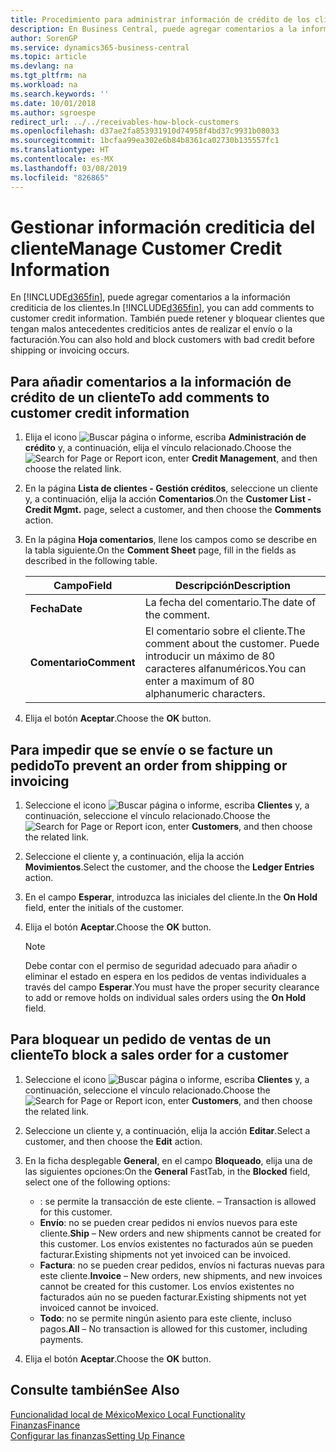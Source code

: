 ```yaml
---
title: Procedimiento para administrar información de crédito de los clientes
description: En Business Central, puede agregar comentarios a la información crediticia de los clientes. También puede retener y bloquear clientes que tengan malos antecedentes crediticios antes de realizar el envío o la facturación.
author: SorenGP
ms.service: dynamics365-business-central
ms.topic: article
ms.devlang: na
ms.tgt_pltfrm: na
ms.workload: na
ms.search.keywords: ''
ms.date: 10/01/2018
ms.author: sgroespe
redirect_url: ../../receivables-how-block-customers
ms.openlocfilehash: d37ae2fa853931910d74958f4bd37c9931b08033
ms.sourcegitcommit: 1bcfaa99ea302e6b84b8361ca02730b135557fc1
ms.translationtype: HT
ms.contentlocale: es-MX
ms.lasthandoff: 03/08/2019
ms.locfileid: "826865"
---
```

# <a name="manage-customer-credit-information"></a><span data-ttu-id="94ebb-104">Gestionar información crediticia del cliente</span><span class="sxs-lookup"><span data-stu-id="94ebb-104">Manage Customer Credit Information</span></span>
<span data-ttu-id="94ebb-105">En [!INCLUDE[d365fin](../../includes/d365fin_md.md)], puede agregar comentarios a la información crediticia de los clientes.</span><span class="sxs-lookup"><span data-stu-id="94ebb-105">In [!INCLUDE[d365fin](../../includes/d365fin_md.md)], you can add comments to customer credit information.</span></span> <span data-ttu-id="94ebb-106">También puede retener y bloquear clientes que tengan malos antecedentes crediticios antes de realizar el envío o la facturación.</span><span class="sxs-lookup"><span data-stu-id="94ebb-106">You can also hold and block customers with bad credit before shipping or invoicing occurs.</span></span>  

## <a name="to-add-comments-to-customer-credit-information"></a><span data-ttu-id="94ebb-107">Para añadir comentarios a la información de crédito de un cliente</span><span class="sxs-lookup"><span data-stu-id="94ebb-107">To add comments to customer credit information</span></span>  
1.  <span data-ttu-id="94ebb-108">Elija el icono ![Buscar página o informe](../../media/ui-search/search_small.png "icono de Buscar página o informe"), escriba **Administración de crédito** y, a continuación, elija el vínculo relacionado.</span><span class="sxs-lookup"><span data-stu-id="94ebb-108">Choose the ![Search for Page or Report](../../media/ui-search/search_small.png "Search for Page or Report icon") icon, enter **Credit Management**, and then choose the related link.</span></span>  
2.  <span data-ttu-id="94ebb-109">En la página **Lista de clientes - Gestión créditos**, seleccione un cliente y, a continuación, elija la acción **Comentarios**.</span><span class="sxs-lookup"><span data-stu-id="94ebb-109">On the **Customer List - Credit Mgmt.** page, select a customer, and then choose the **Comments** action.</span></span>  
3.  <span data-ttu-id="94ebb-110">En la página **Hoja comentarios**, llene los campos como se describe en la tabla siguiente.</span><span class="sxs-lookup"><span data-stu-id="94ebb-110">On the **Comment Sheet** page, fill in the fields as described in the following table.</span></span>  

    |<span data-ttu-id="94ebb-111">Campo</span><span class="sxs-lookup"><span data-stu-id="94ebb-111">Field</span></span>|<span data-ttu-id="94ebb-112">Descripción</span><span class="sxs-lookup"><span data-stu-id="94ebb-112">Description</span></span>|  
    |---------------------------------|---------------------------------------|  
    |<span data-ttu-id="94ebb-113">**Fecha**</span><span class="sxs-lookup"><span data-stu-id="94ebb-113">**Date**</span></span>|<span data-ttu-id="94ebb-114">La fecha del comentario.</span><span class="sxs-lookup"><span data-stu-id="94ebb-114">The date of the comment.</span></span>|  
    |<span data-ttu-id="94ebb-115">**Comentario**</span><span class="sxs-lookup"><span data-stu-id="94ebb-115">**Comment**</span></span>|<span data-ttu-id="94ebb-116">El comentario sobre el cliente.</span><span class="sxs-lookup"><span data-stu-id="94ebb-116">The comment about the customer.</span></span> <span data-ttu-id="94ebb-117">Puede introducir un máximo de 80 caracteres alfanuméricos.</span><span class="sxs-lookup"><span data-stu-id="94ebb-117">You can enter a maximum of 80 alphanumeric characters.</span></span>|  

4.  <span data-ttu-id="94ebb-118">Elija el botón **Aceptar**.</span><span class="sxs-lookup"><span data-stu-id="94ebb-118">Choose the **OK** button.</span></span>  

## <a name="to-prevent-an-order-from-shipping-or-invoicing"></a><span data-ttu-id="94ebb-119">Para impedir que se envíe o se facture un pedido</span><span class="sxs-lookup"><span data-stu-id="94ebb-119">To prevent an order from shipping or invoicing</span></span>  
1.  <span data-ttu-id="94ebb-120">Seleccione el icono ![Buscar página o informe](../../media/ui-search/search_small.png "icono Buscar página o informe"), escriba **Clientes** y, a continuación, seleccione el vínculo relacionado.</span><span class="sxs-lookup"><span data-stu-id="94ebb-120">Choose the ![Search for Page or Report](../../media/ui-search/search_small.png "Search for Page or Report icon") icon, enter **Customers**, and then choose the related link.</span></span>  
2.  <span data-ttu-id="94ebb-121">Seleccione el cliente y, a continuación, elija la acción **Movimientos**.</span><span class="sxs-lookup"><span data-stu-id="94ebb-121">Select the customer, and the choose the **Ledger Entries** action.</span></span>  
3.  <span data-ttu-id="94ebb-122">En el campo **Esperar**, introduzca las iniciales del cliente.</span><span class="sxs-lookup"><span data-stu-id="94ebb-122">In the **On Hold** field, enter the initials of the customer.</span></span>  
4.  <span data-ttu-id="94ebb-123">Elija el botón **Aceptar**.</span><span class="sxs-lookup"><span data-stu-id="94ebb-123">Choose the **OK** button.</span></span>  

    > [!NOTE]  
    >  <span data-ttu-id="94ebb-124">Debe contar con el permiso de seguridad adecuado para añadir o eliminar el estado en espera en los pedidos de ventas individuales a través del campo **Esperar**.</span><span class="sxs-lookup"><span data-stu-id="94ebb-124">You must have the proper security clearance to add or remove holds on individual sales orders using the **On Hold** field.</span></span>  

## <a name="to-block-a-sales-order-for-a-customer"></a><span data-ttu-id="94ebb-125">Para bloquear un pedido de ventas de un cliente</span><span class="sxs-lookup"><span data-stu-id="94ebb-125">To block a sales order for a customer</span></span>  
1.  <span data-ttu-id="94ebb-126">Seleccione el icono ![Buscar página o informe](../../media/ui-search/search_small.png "icono Buscar página o informe"), escriba **Clientes** y, a continuación, seleccione el vínculo relacionado.</span><span class="sxs-lookup"><span data-stu-id="94ebb-126">Choose the ![Search for Page or Report](../../media/ui-search/search_small.png "Search for Page or Report icon") icon, enter **Customers**, and then choose the related link.</span></span>  
2.  <span data-ttu-id="94ebb-127">Seleccione un cliente y, a continuación, elija la acción **Editar**.</span><span class="sxs-lookup"><span data-stu-id="94ebb-127">Select a customer, and then choose the **Edit** action.</span></span>  
3.  <span data-ttu-id="94ebb-128">En la ficha desplegable **General**, en el campo **Bloqueado**, elija una de las siguientes opciones:</span><span class="sxs-lookup"><span data-stu-id="94ebb-128">On the **General** FastTab, in the **Blocked** field, select one of the following options:</span></span>  

    -   <span data-ttu-id="94ebb-129">**<Blank>**: se permite la transacción de este cliente.</span><span class="sxs-lookup"><span data-stu-id="94ebb-129">**<Blank>** – Transaction is allowed for this customer.</span></span>  
    -   <span data-ttu-id="94ebb-130">**Envío**: no se pueden crear pedidos ni envíos nuevos para este cliente.</span><span class="sxs-lookup"><span data-stu-id="94ebb-130">**Ship** – New orders and new shipments cannot be created for this customer.</span></span> <span data-ttu-id="94ebb-131">Los envíos existentes no facturados aún se pueden facturar.</span><span class="sxs-lookup"><span data-stu-id="94ebb-131">Existing shipments not yet invoiced can be invoiced.</span></span>  
    -   <span data-ttu-id="94ebb-132">**Factura**: no se pueden crear pedidos, envíos ni facturas nuevas para este cliente.</span><span class="sxs-lookup"><span data-stu-id="94ebb-132">**Invoice** – New orders, new shipments, and new invoices cannot be created for this customer.</span></span> <span data-ttu-id="94ebb-133">Los envíos existentes no facturados aún no se pueden facturar.</span><span class="sxs-lookup"><span data-stu-id="94ebb-133">Existing shipments not yet invoiced cannot be invoiced.</span></span>  
    -   <span data-ttu-id="94ebb-134">**Todo**: no se permite ningún asiento para este cliente, incluso pagos.</span><span class="sxs-lookup"><span data-stu-id="94ebb-134">**All** – No transaction is allowed for this customer, including payments.</span></span>  
4.  <span data-ttu-id="94ebb-135">Elija el botón **Aceptar**.</span><span class="sxs-lookup"><span data-stu-id="94ebb-135">Choose the **OK** button.</span></span>  

## <a name="see-also"></a><span data-ttu-id="94ebb-136">Consulte también</span><span class="sxs-lookup"><span data-stu-id="94ebb-136">See Also</span></span>  
[<span data-ttu-id="94ebb-137">Funcionalidad local de México</span><span class="sxs-lookup"><span data-stu-id="94ebb-137">Mexico Local Functionality</span></span>](mexico-local-functionality.md)  
[<span data-ttu-id="94ebb-138">Finanzas</span><span class="sxs-lookup"><span data-stu-id="94ebb-138">Finance</span></span>](../../finance.md)  
[<span data-ttu-id="94ebb-139">Configurar las finanzas</span><span class="sxs-lookup"><span data-stu-id="94ebb-139">Setting Up Finance</span></span>](../../finance.md)
